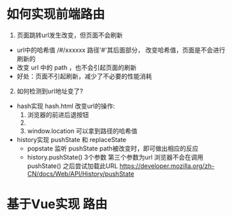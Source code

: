 # 如何实现前端路由
1. 页面跳转url发生改变，但页面不会刷新
  - url中的哈希值 /#/xxxxxx 路径'#'其后面部分， 改变哈希值，页面是不会进行刷新的
  - 改变 url 中的 path ，也不会引起页面的刷新
  - 好处：页面不引起刷新，减少了不必要的性能消耗
2. 如何检测到url地址变了?
  - hash实现 hash.html
  改变url的操作:
    1. 浏览器的前进后退按钮
    2. <a></a>
    3. window.location 可以拿到路径的哈希值
  - history实现
  pushState 和 replaceState
    - popstate
      监听 pushState path被改变时，即可做出相应的反应
    - history.pushState() 3个参数
      第三个参数为url
      浏览器不会在调用pushState() 之后尝试加载此URL
      https://developer.mozilla.org/zh-CN/docs/Web/API/History/pushState 
# 基于Vue实现 路由
